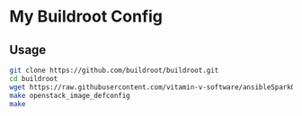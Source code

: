 # My Buildroot Config

## Usage


```bash
git clone https://github.com/buildroot/buildroot.git
cd buildroot
wget https://raw.githubusercontent.com/vitamin-v-software/ansibleSparkOstack/refs/heads/main/openstack_image_buildroot_config/openstack_image_defconfig
make openstack_image_defconfig
make
```
